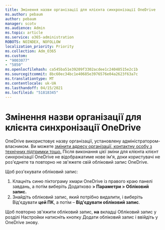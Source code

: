```yaml
---
title: Змінення назви організації для клієнта синхронізації OneDrive
ms.author: pebaum
author: pebaum
manager: scotv
ms.audience: Admin
ms.topic: article
ms.service: o365-administration
ROBOTS: NOINDEX, NOFOLLOW
localization_priority: Priority
ms.collection: Adm_O365
ms.custom:
- "9003077"
- "5850"
ms.openlocfilehash: ca545ba51e39209f3302acdee1c24048515e2c1b
ms.sourcegitcommit: 8bc60ec34bc1e40685e3976576e04a2623f63a7c
ms.translationtype: MT
ms.contentlocale: uk-UA
ms.lasthandoff: 04/15/2021
ms.locfileid: "51818345"
---
```

# <a name="change-the-organization-name-for-the-onedrive-sync-client"></a>Змінення назви організації для клієнта синхронізації OneDrive

OneDrive використовує назву організації, установлену адміністратором-власником.  Ви можете [змінити адресу організації, контактну особу з технічних підтримки тощо.](https://docs.microsoft.com/microsoft-365/admin/manage/change-address-contact-and-more) Після виконання цієї зміни для клієнта клієнт синхронізації OneDrive не відображатиме нове ім'я, доки користувачі не роз'єднете та повторно не зв'яжете свій обліковий запис OneDrive.

Щоб роз'єкувати обліковий запис:

1. Клацніть синю піктограму хмари OneDrive із правого краю панелі завдань, а потім виберіть Додатково **> Параметри > Обліковий запис.**
2. Знайдіть обліковий запис, який потрібно видалити, і виберіть Від'єдувати  **цей ПК**, а потім –  **Від'єдувати обліковий запис**.

Щоб повторно зв'яжити обліковий  запис, **на** вкладці Обліковий запис у розділі Настройки натисніть кнопку Додати обліковий запис і ввійдіть у OneDrive знову.